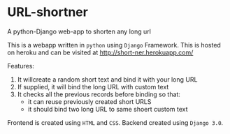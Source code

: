 # URL-shortner
A python-Django web-app to shorten any long url

This is a webapp written in `python` using `Django` Framework.
This is hosted on heroku and can be visited at http://short-ner.herokuapp.com/

Features:

 1. It willcreate a random short text and bind it with your long URL
 2. If supplied, it will bind the long URL with custom text
 3. It checks all the previous records before binding so that:
    - it can reuse previously created short URLS
    - it should bind two long URL to same shoert custom text

Frontend is created using `HTML` and `CSS`.
Backend created using `Django 3.0`.
